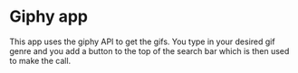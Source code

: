 # Giphy app 

This app uses the giphy API to get the gifs. 
You type in your desired gif genre and you add a button 
to the top of the search bar which is then used to make the call.
